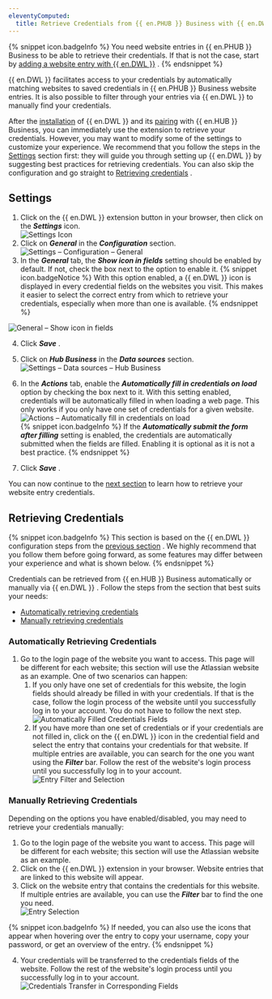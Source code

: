 ```yaml
---
eleventyComputed:
  title: Retrieve Credentials from {{ en.PHUB }} Business with {{ en.DWL }}
---
```

{% snippet icon.badgeInfo %} 
You need website entries in {{ en.PHUB }} Business to be able to retrieve their credentials. If that is not the case, start by [adding a website entry with {{ en.DWL }}](/hub/dwl/using-devolutions-web-login/using-dwl-with-hub-business/add-entry-hub-business-dwl/) . 
{% endsnippet %}
 
{{ en.DWL }} facilitates access to your credentials by automatically matching websites to saved credentials in {{ en.PHUB }} Business website entries. It is also possible to filter through your entries via {{ en.DWL }} to manually find your credentials.  

After the [installation](/hub/dwl/installation/) of {{ en.DWL }} and its [pairing](/hub/dwl/first-login-devolutions-web-login/hub-business/) with {{ en.HUB }} Business, you can immediately use the extension to retrieve your credentials. However, you may want to modify some of the settings to customize your experience. We recommend that you follow the steps in the [Settings](#settings) section first: they will guide you through setting up {{ en.DWL }} by suggesting best practices for retrieving credentials. You can also skip the configuration and go straight to [Retrieving credentials](#retrieving-credentials) .  

## Settings  

1. Click on the {{ en.DWL }} extension button in your browser, then click on the ***Settings*** icon.  
![Settings Icon](/img/en/hub/Hub2080.png) 
1. Click on ***General*** in the ***Configuration*** section.  
![Settings – Configuration – General](/img/en/hub/Hub2081.png) 
1. In the ***General*** tab, the ***Show icon in fields*** setting should be enabled by default. If not, check the box next to the option to enable it. 
{% snippet icon.badgeNotice %} 
With this option enabled, a {{ en.DWL }} icon is displayed in every credential fields on the websites you visit. This makes it easier to select the correct entry from which to retrieve your credentials, especially when more than one is available. 
{% endsnippet %}
 
![General – Show icon in fields](/img/en/hub/Hub2082.png)  

4. Click ***Save*** . 
1. Click on ***Hub Business*** in the ***Data sources*** section.  
![Settings – Data sources – Hub Business](/img/en/hub/Hub2083.png)  
1. In the ***Actions*** tab, enable the ***Automatically fill in credentials on load*** option by checking the box next to it. With this setting enabled, credentials will be automatically filled in when loading a web page. This only works if you only have one set of credentials for a given website.  
![Actions – Automatically fill in credentials on load](/img/en/hub/Hub2084.png)  
{% snippet icon.badgeInfo %} 
If the ***Automatically submit the form after filling*** setting is enabled, the credentials are automatically submitted when the fields are filled. Enabling it is optional as it is not a best practice. 
{% endsnippet %}
 
7. Click ***Save*** .  

You can now continue to the [next section](#retrieving-credentials) to learn how to retrieve your website entry credentials.  

## Retrieving Credentials  

{% snippet icon.badgeInfo %} 
This section is based on the {{ en.DWL }} configuration steps from the [previous section](#settings) . We highly recommend that you follow them before going forward, as some features may differ between your experience and what is shown below. 
{% endsnippet %}
 
Credentials can be retrieved from {{ en.HUB }} Business automatically or manually via {{ en.DWL }} . Follow the steps from the section that best suits your needs:  

* [Automatically retrieving credentials](#automatically-retrieving-credentials) 
* [Manually retrieving credentials](#manually-retrieving-credentials) 

### Automatically Retrieving Credentials 

1. Go to the login page of the website you want to access. This page will be different for each website; this section will use the Atlassian website as an example. One of two scenarios can happen:  
    1. If you only have one set of credentials for this website, the login fields should already be filled in with your credentials. If that is the case, follow the login process of the website until you successfully log in to your account. You do not have to follow the next step. 
    ![Automatically Filled Credentials Fields](/img/en/hub/Hub2088.png)  
    1. If you have more than one set of credentials or if your credentials are not filled in, click on the {{ en.DWL }} icon in the credential field and select the entry that contains your credentials for that website. If multiple entries are available, you can search for the one you want using the ***Filter*** bar. Follow the rest of the website&apos;s login process until you successfully log in to your account. 
    ![Entry Filter and Selection](/img/en/hub/Hub2089.png)  

### Manually Retrieving Credentials 

Depending on the options you have enabled/disabled, you may need to retrieve your credentials manually:  

1. Go to the login page of the website you want to access. This page will be different for each website; this section will use the Atlassian website as an example. 
1. Click on the {{ en.DWL }} extension in your browser. Website entries that are linked to this website will appear. 
1. Click on the website entry that contains the credentials for this website. If multiple entries are available, you can use the ***Filter*** bar to find the one you need.  
![Entry Selection](/img/en/hub/Hub2090.png)  

{% snippet icon.badgeInfo %} 
If needed, you can also use the icons that appear when hovering over the entry to copy your username, copy your password, or get an overview of the entry. 
{% endsnippet %}
 
4. Your credentials will be transferred to the credentials fields of the website. Follow the rest of the website&apos;s login process until you successfully log in to your account.  
![Credentials Transfer in Corresponding Fields](/img/en/hub/Hub2091.png)  

